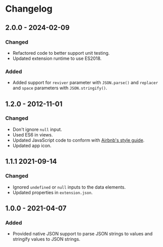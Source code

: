 # Changelog

## 2.0.0 - 2024-02-09

### Changed

- Refactored code to better support unit testing.
- Updated extension runtime to use ES2018.

### Added

- Added support for `reviver` parameter with `JSON.parse()` and `replacer` and `space` parameters with `JSON.stringify()`.

## 1.2.0 - 2012-11-01

### Changed

- Don't ignore `null` input.
- Used ES6 in views.
- Updated JavaScript code to conform with [Airbnb's style guide](https://github.com/airbnb/javascript).
- Updated app icon.

## 1.1.1 2021-09-14

### Changed

- Ignored `undefined` or `null` inputs to the data elements.
- Updated properties in `extension.json`.

## 1.0.0 - 2021-04-07

### Added

- Provided native JSON support to parse JSON strings to values and stringify values to JSON strings.
